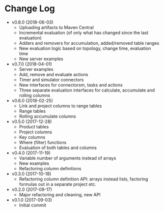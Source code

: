 # Change Log

* v0.8.0 (2018-06-03)
  * Uploading artifacts to Maven Central
  * Incremental evaluation (of only what has changed since the last evaluation)
  * Adders and removers for accumulation, added/removed table ranges
  * New evaluation logic based on topology, change time, evaluation time
  * New server examples
* v0.7.0 (2018-04-01)
  * Server examples
  * Add, remove and evaluate actions
  * Timer and simulator connectors
  * New interfaces for connectorsm, tasks and actions
  * Three separate evaluation interfaces for calculate, accumulate and rolling columns
* v0.6.0 (2018-02-25)
  * Link and project columns to range tables
  * Range tables
  * Rolling accumulate columns
* v0.5.0 (2017-12-28)
  * Product tables
  * Project columns
  * Key columns
  * Where (filter) functions
  * Evaluation of both tables and columns
* v0.4.0 (2017-11-19)
  * Variable number of arguments instead of arrays
  * New examples
  * Refactoring column definitions
* v0.3.0 (2017-10-18)
  * Refactoring column definition API: arrays instead lists, factoring formulas out in a separate project etc.
* v0.2.0 (2017-09-17)
  * Major refactoring and cleaning, new API
* v0.1.0 (2017-09-03)
  * Initial commit
